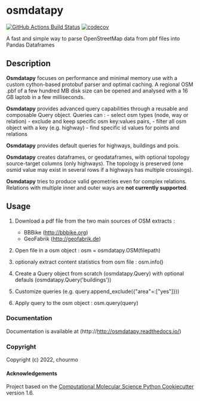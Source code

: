osmdatapy
==============================
[//]: # (Badges)
[![GitHub Actions Build Status](https://github.com/chourmo/osmdatapy/workflows/CI/badge.svg)](https://github.com/chourmo/osmdatapy/actions?query=workflow%3ACI)
[![codecov](https://codecov.io/gh/chourmo/osmdatapy/branch/master/graph/badge.svg)](https://codecov.io/gh/chourmo/osmdatapy/branch/master)


A fast and simple way to parse OpenStreetMap data from pbf files into Pandas Dataframes


## Description

**Osmdatapy** focuses on performance and minimal memory use with a custom cython-based protobuf parser and optimal caching. A regional OSM .pbf of a few hundred MB disk size can be opened and analysed with a 16 GB laptob in a few milliseconds.

**Osmdatapy** provides advanced query capabilities through a reusable and composable Query object. Queries can :
	- select osm types (node, way or relation)
	- exclude and keep specific osm key:values pairs,
	- filter all osm object with a key (e.g. highway)
	- find specific id values for points and relations

**Osmdatapy** provides default queries for highways, buildings and pois.

**Osmdatapy** creates dataframes, or geodataframes, with optional topology source-target columns (only highways). The topology is preserved (one osmid value may exist in several rows if a highways has multiple crossings).

**Osmdatapy** tries to produce valid geometries even for complex relations. Relations with multiple inner and outer ways are **not currently supported**.

## Usage

1. Download a pdf file from the two main sources of OSM extracts : 
	- BBBike (http://bbbike.org)
	- GeoFabrik (http://geofabrik.de)
	
2. Open file in a osm object : osm = osmdatapy.OSM(filepath)
3. optionaly extract content statistics from osm file : osm.info()
3. Create a Query object from scratch (osmdatapy.Query) with optional defauls (osmdatapy.Query('buildings'))
4. Customize queries (e.g. query.append_exclude({"area"=:["yes"]}))
5. Apply query to the osm object : osm.query(query)

### Documentation

Documentation is available at (http://http://osmdatapy.readthedocs.io/)

### Copyright

Copyright (c) 2022, chourmo


#### Acknowledgements
 
Project based on the 
[Computational Molecular Science Python Cookiecutter](https://github.com/molssi/cookiecutter-cms) version 1.6.
